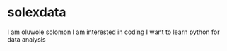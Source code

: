 # solexdata
I am oluwole solomon
I am interested in coding
I want to learn python for data analysis
